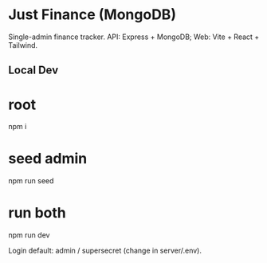 # Just Finance (MongoDB)
Single-admin finance tracker. API: Express + MongoDB; Web: Vite + React + Tailwind.

## Local Dev
# root
npm i
# seed admin
npm run seed
# run both
npm run dev

Login default: admin / supersecret (change in server/.env).
